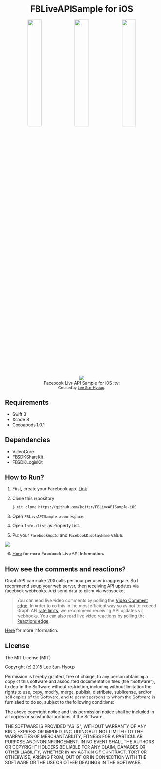 <h1 align="center">FBLiveAPISample for iOS</h1>

<div align="center">
<img src="https://github.com/kciter/FBLiveAPISample-iOS/blob/master/Images/preview3.jpeg?raw=true" width='30%'>
<img src="https://github.com/kciter/FBLiveAPISample-iOS/blob/master/Images/preview2.jpeg?raw=true" width='30%'>
<img src="https://github.com/kciter/FBLiveAPISample-iOS/blob/master/Images/preview1.jpeg?raw=true" width='30%'>
</div>

<div align="center">
<a href="https://travis-ci.org/kciter/FBLiveAPISample-iOS"><img src="https://travis-ci.org/kciter/FBLiveAPISample-iOS.svg?branch=master"></a><br>
</div>

<div align="center">
  Facebook Live API Sample for iOS :tv:<br>
</div>
<div align="center">
  <sub>Created by <a href="https://github.com/kciter">Lee Sun-Hyoup</a>.</sub>
</div>

## Requirements
* Swift 3
* Xcode 8
* Cocoapods 1.0.1

## Dependencies
* VideoCore
* FBSDKShareKit
* FBSDKLoginKit

## How to Run?
1. First, create your Facebook app. [Link](https://developers.facebook.com/)

2. Clone this repository

    ```
    $ git clone https://github.com/kciter/FBLiveAPISample-iOS
    ```
3. Open `FBLiveAPISample.xcworkspace`.

4. Open `Info.plist` as Property List.

5. Put your `FacebookAppId` and `FacebookDisplayName` value.
  <img src='https://github.com/kciter/FBLiveAPISample-iOS/blob/master/Images/info.png?raw=true'>

6. [Here](https://developers.facebook.com/docs/videos/live-video) for more Facebook Live API Information.
  
## How see the comments and reactions?
Graph API can make 200 calls per hour per user in aggregate. So I recommend setup your web server, then receiving API updates via facebook webhooks. And send data to client via websocket.

> You can read live video comments by polling the [Video Comment edge](https://developers.facebook.com/docs/graph-api/reference/video/comments/). In order to do this in the most efficient way so as not to exceed Graph API [rate limits](https://developers.facebook.com/docs/graph-api/advanced/rate-limiting), we recommend receiving API updates via webhooks. You can also read live video reactions by polling the [Reactions edge](https://developers.facebook.com/docs/graph-api/reference/live-video/reactions/).

[Here](https://developers.facebook.com/docs/videos/live-video/production-broadcasts#comments) for more information.

## License
The MIT License (MIT)

Copyright (c) 2015 Lee Sun-Hyoup

Permission is hereby granted, free of charge, to any person obtaining a copy
of this software and associated documentation files (the "Software"), to deal
in the Software without restriction, including without limitation the rights
to use, copy, modify, merge, publish, distribute, sublicense, and/or sell
copies of the Software, and to permit persons to whom the Software is
furnished to do so, subject to the following conditions:

The above copyright notice and this permission notice shall be included in all
copies or substantial portions of the Software.

THE SOFTWARE IS PROVIDED "AS IS", WITHOUT WARRANTY OF ANY KIND, EXPRESS OR
IMPLIED, INCLUDING BUT NOT LIMITED TO THE WARRANTIES OF MERCHANTABILITY,
FITNESS FOR A PARTICULAR PURPOSE AND NONINFRINGEMENT. IN NO EVENT SHALL THE
AUTHORS OR COPYRIGHT HOLDERS BE LIABLE FOR ANY CLAIM, DAMAGES OR OTHER
LIABILITY, WHETHER IN AN ACTION OF CONTRACT, TORT OR OTHERWISE, ARISING FROM,
OUT OF OR IN CONNECTION WITH THE SOFTWARE OR THE USE OR OTHER DEALINGS IN THE
SOFTWARE.
